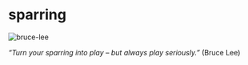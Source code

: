 # sparring

![bruce-lee](https://cloud.githubusercontent.com/assets/2112697/13306138/cc2274e0-db3f-11e5-84ba-6527aebe768f.jpg)

_“Turn your sparring into play – but always play seriously.”_  (Bruce Lee)

